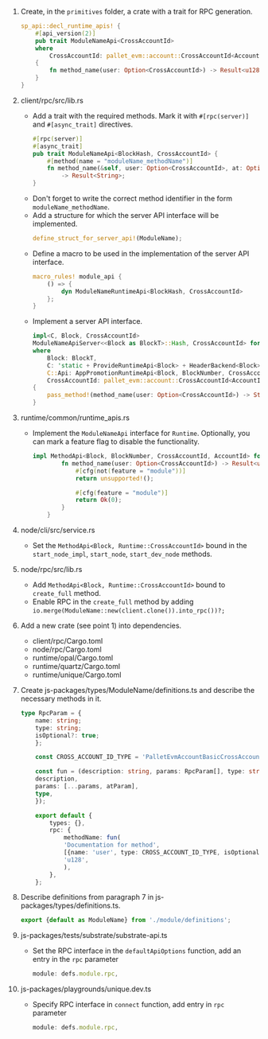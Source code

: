 1. Create, in the `primitives` folder, a crate with a trait for RPC generation.
    ```rust
    sp_api::decl_runtime_apis! {
        #[api_version(2)]
        pub trait ModuleNameApi<CrossAccountId> 
        where
            CrossAccountId: pallet_evm::account::CrossAccountId<AccountId>,
        {
            fn method_name(user: Option<CrossAccountId>) -> Result<u128, DispatchError>;
        }
    }
    ```

2. client/rpc/src/lib.rs
    * Add a trait with the required methods. Mark it with `#[rpc(server)]` and `#[async_trait]` directives.
        ```rust
        #[rpc(server)]
        #[async_trait]
        pub trait ModuleNameApi<BlockHash, CrossAccountId> {
            #[method(name = "moduleName_methodName")]
            fn method_name(&self, user: Option<CrossAccountId>, at: Option<BlockHash>)
                -> Result<String>;
        }
        ```
    * Don't forget to write the correct method identifier in the form `moduleName_methodName`.
    * Add a structure for which the server API interface will be implemented.
        ```rust
        define_struct_for_server_api!(ModuleName);
        ```
    * Define a macro to be used in the implementation of the server API interface.
        ```rust
        macro_rules! module_api {
            () => {
                dyn ModuleNameRuntimeApi<BlockHash, CrossAccountId>
            };
        }
        ```
    * Implement a server API interface.
        ```rust
        impl<C, Block, CrossAccountId> 
        ModuleNameApiServer<<Block as BlockT>::Hash, CrossAccountId> for ModuleName<C, Block>
        where
            Block: BlockT,
            C: 'static + ProvideRuntimeApi<Block> + HeaderBackend<Block>,
            C::Api: AppPromotionRuntimeApi<Block, BlockNumber, CrossAccountId, AccountId>,
            CrossAccountId: pallet_evm::account::CrossAccountId<AccountId>,
        {
            pass_method!(method_name(user: Option<CrossAccountId>) -> String => |v| v.to_string(), app_promotion_api);
        }
        ```

3. runtime/common/runtime_apis.rs
    * Implement the `ModuleNameApi` interface for `Runtime`. Optionally, you can mark a feature flag to disable the functionality.
        ```rust
        impl MethodApi<Block, BlockNumber, CrossAccountId, AccountId> for Runtime {
                fn method_name(user: Option<CrossAccountId>) -> Result<u128, DispatchError> {
                    #[cfg(not(feature = "module"))]
                    return unsupported!();

                    #[cfg(feature = "module")]
                    return Ok(0);
                }
            }
        ```

4. node/cli/src/service.rs
    * Set the `MethodApi<Block, Runtime::CrossAccountId>` bound in the `start_node_impl`, `start_node`, `start_dev_node` methods.

5. node/rpc/src/lib.rs
    * Add `MethodApi<Block, Runtime::CrossAccountId>` bound to `create_full` method.
    * Enable RPC in the `create_full` method by adding `io.merge(ModuleName::new(client.clone()).into_rpc())?;`

6. Add a new crate (see point 1) into dependencies.
    * client/rpc/Cargo.toml
    * node/rpc/Cargo.toml
    * runtime/opal/Cargo.toml
    * runtime/quartz/Cargo.toml
    * runtime/unique/Cargo.toml

7. Create js-packages/types/ModuleName/definitions.ts and describe the necessary methods in it.
    ```ts
    type RpcParam = {
        name: string;
        type: string;
        isOptional?: true;
        };

        const CROSS_ACCOUNT_ID_TYPE = 'PalletEvmAccountBasicCrossAccountIdRepr';

        const fun = (description: string, params: RpcParam[], type: string) => ({
        description,
        params: [...params, atParam],
        type,
        });

        export default {
            types: {},
            rpc: {
                methodName: fun(
                'Documentation for method',
                [{name: 'user', type: CROSS_ACCOUNT_ID_TYPE, isOptional: true}],
                'u128',
                ),
            },
        };
    ```

8. Describe definitions from paragraph 7 in js-packages/types/definitions.ts.
    ```ts
    export {default as ModuleName} from './module/definitions';
    ```

9. js-packages/tests/substrate/substrate-api.ts
    * Set the RPC interface in the `defaultApiOptions` function, add an entry in the `rpc` parameter
        ```ts
        module: defs.module.rpc,
        ```

10. js-packages/playgrounds/unique.dev.ts
    * Specify RPC interface in `connect` function, add entry in `rpc` parameter
        ```ts
        module: defs.module.rpc,
        ```
